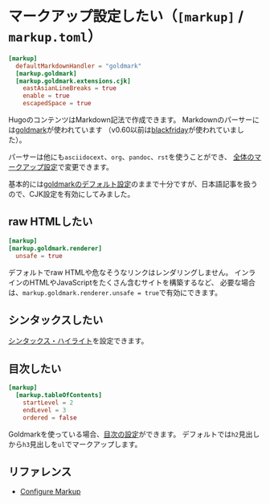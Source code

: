 # マークアップ設定したい（`[markup]` / `markup.toml`）

```toml
[markup]
  defaultMarkdownHandler = "goldmark"
  [markup.goldmark]
  [markup.goldmark.extensions.cjk]
    eastAsianLineBreaks = true
    enable = true
    escapedSpace = true
```

HugoのコンテンツはMarkdown記法で作成できます。
Markdownのパーサーには[goldmark](https://github.com/yuin/goldmark/)が使われています
（v0.60以前は[blackfriday](https://github.com/russross/blackfriday)が使われていました）。

パーサーは他にも``asciidocext``、``org``、``pandoc``、``rst``を使うことができ、
[全体のマークアップ設定](https://gohugo.io/getting-started/configuration-markup/)で変更できます。

基本的には[goldmarkのデフォルト設定](https://gohugo.io/getting-started/configuration-markup/#goldmark)のままで十分ですが、日本語記事を扱うので、CJK設定を有効にしてみました。

## raw HTMLしたい

```toml
[markup]
[markup.goldmark.renderer]
  unsafe = true
```

デフォルトでraw HTMLや危なそうなリンクはレンダリングしません。
インラインのHTMLやJavaScriptをたくさん含むサイトを構築するなど、
必要な場合は、``markup.goldmark.renderer.unsafe = true``で有効にできます。

## シンタックスしたい

[シンタックス・ハイライト](https://gohugo.io/getting-started/configuration-markup/#highlight)を設定できます。

## 目次したい

```toml
[markup]
  [markup.tableOfContents]
    startLevel = 2
    endLevel = 3
    ordered = false
```

Goldmarkを使っている場合、[目次の設定](https://gohugo.io/getting-started/configuration-markup/#table-of-contents)ができます。
デフォルトでは``h2``見出しから``h3``見出しを``ul``でマークアップします。

## リファレンス

- [Configure Markup](https://gohugo.io/getting-started/configuration-markup/)
